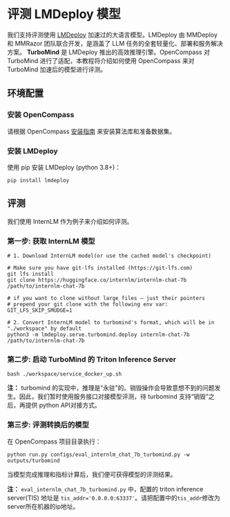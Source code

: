 # 评测 LMDeploy 模型

我们支持评测使用 [LMDeploy](https://github.com/InternLM/lmdeploy) 加速过的大语言模型。LMDeploy 由 MMDeploy 和 MMRazor 团队联合开发，是涵盖了 LLM 任务的全套轻量化、部署和服务解决方案。 **TurboMind** 是 LMDeploy 推出的高效推理引擎。OpenCompass 对 TurboMind 进行了适配，本教程将介绍如何使用 OpenCompass 来对 TurboMind 加速后的模型进行评测。

## 环境配置

### 安装 OpenCompass

请根据 OpenCompass [安装指南](https://opencompass.readthedocs.io/en/latest/get_started.html) 来安装算法库和准备数据集。

### 安装 LMDeploy

使用 pip 安装 LMDeploy (python 3.8+)：

```shell
pip install lmdeploy
```

## 评测

我们使用 InternLM 作为例子来介绍如何评测。

### 第一步: 获取 InternLM 模型

```shell
# 1. Download InternLM model(or use the cached model's checkpoint)

# Make sure you have git-lfs installed (https://git-lfs.com)
git lfs install
git clone https://huggingface.co/internlm/internlm-chat-7b /path/to/internlm-chat-7b

# if you want to clone without large files – just their pointers
# prepend your git clone with the following env var:
GIT_LFS_SKIP_SMUDGE=1

# 2. Convert InternLM model to turbomind's format, which will be in "./workspace" by default
python3 -m lmdeploy.serve.turbomind.deploy internlm-chat-7b /path/to/internlm-chat-7b

```

### 第二步: 启动 TurboMind 的 Triton Inference Server

```shell
bash ./workspace/service_docker_up.sh
```

**注：** turbomind 的实现中，推理是“永驻”的。销毁操作会导致意想不到的问题发生。因此，我们暂时使用服务接口对接模型评测，待 turbomind 支持“销毁”之后，再提供 python API对接方式。

### 第三步: 评测转换后的模型

在 OpenCompass 项目目录执行：

```shell
python run.py configs/eval_internlm_chat_7b_turbomind.py -w outputs/turbomind
```

当模型完成推理和指标计算后，我们便可获得模型的评测结果。

**注：** `eval_internlm_chat_7b_turbomind.py` 中，配置的 triton inference server(TIS) 地址是 `tis_addr='0.0.0.0:63337'`。请把配置中的`tis_addr`修改为server所在机器的ip地址。
